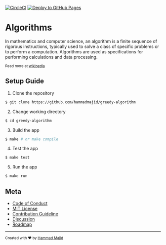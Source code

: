 [![CircleCI](https://dl.circleci.com/status-badge/img/gh/hammadmajid/greedy-algorithm/tree/master.svg?style=svg)](https://dl.circleci.com/status-badge/redirect/gh/hammadmajid/greedy-algorithm/tree/master) [![Deploy to GitHub Pages](https://github.com/hammadmajid/greedy-algorithm/actions/workflows/jekyll-gh-pages.yml/badge.svg)](https://github.com/hammadmajid/greedy-algorithm/actions/workflows/jekyll-gh-pages.yml)

# Algorithms

In mathematics and computer science, an algorithm is a finite sequence of rigorous instructions, typically used to solve a class of specific problems or to perform a computation. Algorithms are used as specifications for performing calculations and data processing.

<sub>Read more at [wikipedia][wiki_link]</sub>

## Setup Guide

1. Clone the repository
```bash
$ git clone https://github.com/hammadmajid/greedy-algorithm
```
2. Change working directory
```bash
$ cd greedy-algorithm
```
3. Build the app 
```bash
$ make # or make compile
```
4. Test the app 
```bash
$ make test
```
5. Run the app 
```bash
$ make run
```

## Meta

- [Code of Conduct][code_of_conduct_link]
- [MIT License][license_link]
- [Contribution Guideline][contributing_link]
- [Discussion][discussion_link]
- [Roadmap][roadmap_link]


---
<sub>Created with ❤ by [Hammad Majid](https://github.com/hammadmajid)</sub>


[code_of_conduct_link]: ./CODE_OF_CONDUCT.md
[license_link]: ./LICENSE
[contributing_link]: ./CONTRIBUTIING.md
[discussion_link]: https://github.com/hammadmajid/greedy-algorithm/discussions
[roadmap_link]: https://github.com/users/hammadmajid/projects/8
[wiki_link]: https://en.wikipedia.org/wiki/Algorithm